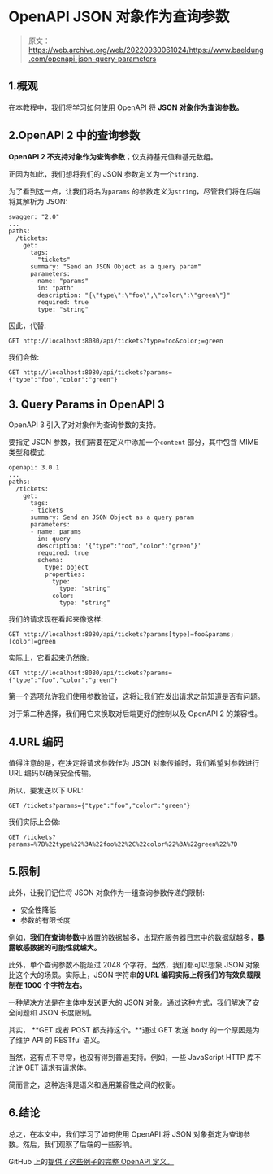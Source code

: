 # OpenAPI JSON 对象作为查询参数

> 原文：<https://web.archive.org/web/20220930061024/https://www.baeldung.com/openapi-json-query-parameters>

## 1.概观

在本教程中，我们将学习如何使用 OpenAPI 将 **JSON 对象作为查询参数。**

## 2.OpenAPI 2 中的查询参数

**OpenAPI 2 不支持对象作为查询参数**；仅支持基元值和基元数组。

正因为如此，我们想将我们的 JSON 参数定义为一个`string.`

为了看到这一点，让我们将名为`params` 的参数定义为`string`，尽管我们将在后端将其解析为 JSON:

```
swagger: "2.0"
...
paths:
  /tickets:
    get:
      tags:
      - "tickets"
      summary: "Send an JSON Object as a query param"
      parameters:
      - name: "params"
        in: "path"
        description: "{\"type\":\"foo\",\"color\":\"green\"}"
        required: true
        type: "string" 
```

因此，代替:

```
GET http://localhost:8080/api/tickets?type=foo&color;=green
```

我们会做:

```
GET http://localhost:8080/api/tickets?params={"type":"foo","color":"green"}
```

## 3\. Query Params in OpenAPI 3

OpenAPI 3 引入了对对象作为查询参数的支持。

要指定 JSON 参数，我们需要在定义中添加一个`content` 部分，其中包含 MIME 类型和模式:

```
openapi: 3.0.1
...
paths:
  /tickets:
    get:
      tags:
      - tickets
      summary: Send an JSON Object as a query param
      parameters:
      - name: params
        in: query
        description: '{"type":"foo","color":"green"}'
        required: true
        schema:
          type: object
          properties:
            type:
              type: "string"
            color:
              type: "string" 
```

我们的请求现在看起来像这样:

```
GET http://localhost:8080/api/tickets?params[type]=foo&params;[color]=green
```

实际上，它看起来仍然像:

```
GET http://localhost:8080/api/tickets?params={"type":"foo","color":"green"}
```

第一个选项允许我们使用参数验证，这将让我们在发出请求之前知道是否有问题。

对于第二种选择，我们用它来换取对后端更好的控制以及 OpenAPI 2 的兼容性。

## 4.URL 编码

值得注意的是，在决定将请求参数作为 JSON 对象传输时，我们希望对参数进行 URL 编码以确保安全传输。

所以，要发送以下 URL:

```
GET /tickets?params={"type":"foo","color":"green"}
```

我们实际上会做:

```
GET /tickets?params=%7B%22type%22%3A%22foo%22%2C%22color%22%3A%22green%22%7D
```

## 5.限制

此外，让我们记住将 JSON 对象作为一组查询参数传递的限制:

*   安全性降低
*   参数的有限长度

例如，**我们在查询参数**中放置的数据越多，出现在服务器日志中的数据就越多，**暴露敏感数据的可能性就越大。**

此外，单个查询参数不能超过 2048 个字符。当然，我们都可以想象 JSON 对象比这个大的场景。实际上，JSON 字符串**的 URL 编码实际上将我们的有效负载限制在 1000 个字符左右。**

一种解决方法是在主体中发送更大的 JSON 对象。通过这种方式，我们解决了安全问题和 JSON 长度限制。

其实， **GET 或者 POST 都支持这个。**通过 GET 发送 body 的一个原因是为了维护 API 的 RESTful 语义。

当然，这有点不寻常，也没有得到普遍支持。例如，一些 JavaScript HTTP 库不允许 GET 请求有请求体。

简而言之，这种选择是语义和通用兼容性之间的权衡。

## 6.结论

总之，在本文中，我们学习了如何使用 OpenAPI 将 JSON 对象指定为查询参数。然后，我们观察了后端的一些影响。

GitHub 上的[提供了这些例子的完整 OpenAPI 定义。](https://web.archive.org/web/20220626080516/https://github.com/eugenp/tutorials/tree/master/spring-web-modules/spring-rest-http)